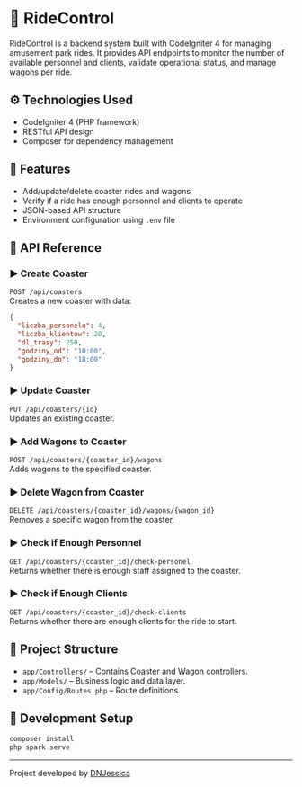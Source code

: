 # 🎢 RideControl

RideControl is a backend system built with CodeIgniter 4 for managing amusement park rides. It provides API endpoints to monitor the number of available personnel and clients, validate operational status, and manage wagons per ride.

## ⚙️ Technologies Used
- CodeIgniter 4 (PHP framework)
- RESTful API design
- Composer for dependency management

## 🚀 Features
- Add/update/delete coaster rides and wagons
- Verify if a ride has enough personnel and clients to operate
- JSON-based API structure
- Environment configuration using `.env` file

## 📡 API Reference

### ▶ Create Coaster
`POST /api/coasters`  
Creates a new coaster with data:
```json
{
  "liczba_personelu": 4,
  "liczba_klientow": 20,
  "dl_trasy": 250,
  "godziny_od": "10:00",
  "godziny_do": "18:00"
}
```

### ▶ Update Coaster
`PUT /api/coasters/{id}`  
Updates an existing coaster.

### ▶ Add Wagons to Coaster
`POST /api/coasters/{coaster_id}/wagons`  
Adds wagons to the specified coaster.

### ▶ Delete Wagon from Coaster
`DELETE /api/coasters/{coaster_id}/wagons/{wagon_id}`  
Removes a specific wagon from the coaster.

### ▶ Check if Enough Personnel
`GET /api/coasters/{coaster_id}/check-personel`  
Returns whether there is enough staff assigned to the coaster.

### ▶ Check if Enough Clients
`GET /api/coasters/{coaster_id}/check-clients`  
Returns whether there are enough clients for the ride to start.

## 📁 Project Structure
- `app/Controllers/` – Contains Coaster and Wagon controllers.
- `app/Models/` – Business logic and data layer.
- `app/Config/Routes.php` – Route definitions.

## 🧪 Development Setup
```bash
composer install
php spark serve
```

---

Project developed by [DNJessica](https://github.com/DNJessica)